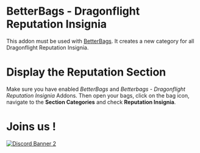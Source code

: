 # BetterBags - Dragonflight Reputation Insignia

This addon must be used with [BetterBags](https://www.curseforge.com/wow/addons/better-bags). It creates a new category for all Dragonflight Reputation Insignia.

# Display the Reputation Section

Make sure you have enabled *BetterBags* and *Betterbags - Dragonflight Reputation Insignia* Addons. Then open your bags, click on the bag icon, navigate to the **Section Categories**  and check **Reputation Insignia**.

# Joins us !
[![Discord Banner 2](https://discordapp.com/api/guilds/1063213796845428876/widget.png?style=banner2)](https://discord.gg/a6DQuK8hV7)
